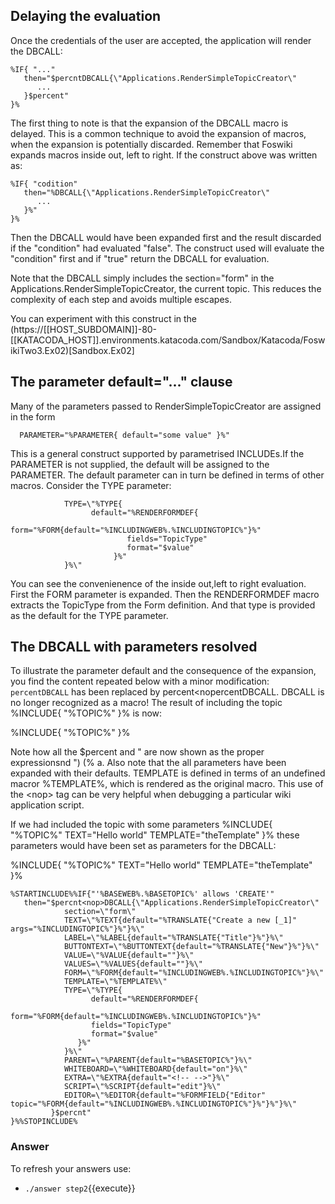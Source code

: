 <!-- Scenario text goes here -->

## Delaying the evaluation
Once the credentials of the user are accepted, the application will render the DBCALL:
```
%IF{ "..."
   then="$percntDBCALL{\"Applications.RenderSimpleTopicCreator\"
      ...
   }$percent"
}%
```
The first thing to note is that the expansion of the DBCALL macro is delayed. This is a common technique to avoid the expansion of macros, when the expansion is potentially discarded. Remember that Foswiki expands macros inside out, left to right. If the construct above was written as:
```
%IF{ "codition"
   then="%DBCALL{\"Applications.RenderSimpleTopicCreator\"
      ...
   }%"
}%
```
Then the DBCALL would have been expanded first and the result discarded if the "condition" had evaluated "false". The construct used will evaluate the "condition" first and if "true" return the DBCALL for evaluation.

Note that the DBCALL simply includes the section="form" in the Applications.RenderSimpleTopicCreator, the current topic. This reduces the complexity of each step and avoids multiple escapes.

You can experiment with this construct in the (https://[[HOST_SUBDOMAIN]]-80-[[KATACODA_HOST]].environments.katacoda.com/Sandbox/Katacoda/FoswikiTwo3.Ex02)[Sandbox.Ex02]

## The parameter default="..." clause
Many of the parameters passed to RenderSimpleTopicCreator are assigned in the form 
```
  PARAMETER="%PARAMETER{ default="some value" }%"
```
This is a general construct supported by parametrised INCLUDEs.If the PARAMETER is not supplied, the default will be assigned to the PARAMETER. The default parameter can in turn be defined in terms of other macros. Consider the TYPE parameter:
```
            TYPE=\"%TYPE{
                  default="%RENDERFORMDEF{
                          form="%FORM{default="%INCLUDINGWEB%.%INCLUDINGTOPIC%"}%"
                          fields="TopicType"
                          format="$value"
                       }%"
            }%\"
```
You can see the convenienence of the inside out,left to right evaluation.  First the FORM parameter is expanded. Then the RENDERFORMDEF macro extracts the TopicType from the Form definition. And that type is provided as the default for the TYPE parameter.

## The DBCALL with parameters resolved
To illustrate the parameter default and the consequence of the expansion, you find the content repeated below with a minor modification: `percentDBCALL` has been replaced by percent<nopercent<nop>DBCALL. DBCALL is no longer recognized as a macro! The result of including the topic %<nop>INCLUDE{ "%<nop>TOPIC%" }% is now:

%INCLUDE{ "%TOPIC%" }%

Note how all the $<nop>percent and \" are now shown as the proper expressionsnd ") (% a. Also note that the all parameters have been expanded with their defaults. TEMPLATE is defined in terms of an undefined macror %TEMPLATE%, which is rendered as the original macro. This use of the &lt;nop> tag can be very helpful when debugging a particular wiki application script.

If we had included the topic with some parameters %<nop>INCLUDE{ "%<nop>TOPIC%" TEXT="Hello world" TEMPLATE="theTemplate" }% these parameters would have been set as parameters for the DBCALL:

%INCLUDE{ "%TOPIC%" TEXT="Hello world" TEMPLATE="theTemplate" }%

```
%STARTINCLUDE%%IF{"'%BASEWEB%.%BASETOPIC%' allows 'CREATE'" 
   then="$percnt<nop>DBCALL{\"Applications.RenderSimpleTopicCreator\"
            section=\"form\"
            TEXT=\"%TEXT{default="%TRANSLATE{"Create a new [_1]" args="%INCLUDINGTOPIC%"}%"}%\"
            LABEL=\"%LABEL{default="%TRANSLATE{"Title"}%"}%\"
            BUTTONTEXT=\"%BUTTONTEXT{default="%TRANSLATE{"New"}%"}%\"
            VALUE=\"%VALUE{default=""}%\"
            VALUES=\"%VALUES{default=""}%\"
            FORM=\"%FORM{default="%INCLUDINGWEB%.%INCLUDINGTOPIC%"}%\"
            TEMPLATE=\"%TEMPLATE%\"
            TYPE=\"%TYPE{
                  default="%RENDERFORMDEF{
                  form="%FORM{default="%INCLUDINGWEB%.%INCLUDINGTOPIC%"}%"
                  fields="TopicType"
                  format="$value"
               }%"
            }%\"
            PARENT=\"%PARENT{default="%BASETOPIC%"}%\"
            WHITEBOARD=\"%WHITEBOARD{default="on"}%\"
            EXTRA=\"%EXTRA{default="<!-- -->"}%\"
            SCRIPT=\"%SCRIPT{default="edit"}%\"
            EDITOR=\"%EDITOR{default="%FORMFIELD{"Editor" topic="%FORM{default="%INCLUDINGWEB%.%INCLUDINGTOPIC%"}%"}%"}%\"
         }$percnt"
}%%STOPINCLUDE%
```
 





### Answer
<!-- Solution text (if any) goes here -->
To refresh your answers use:
* `./answer step2`{{execute}}




